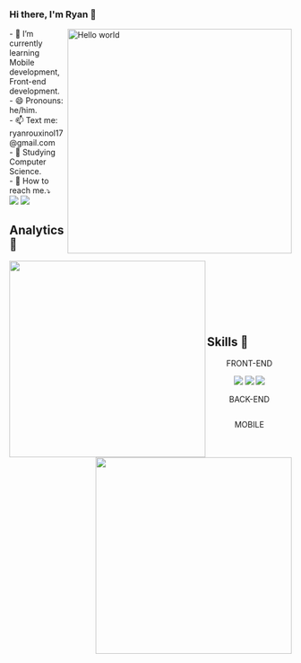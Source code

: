 ### Hi there, I'm Ryan 👋

<img src="https://user-images.githubusercontent.com/54184206/213884158-ed20747f-9b9c-4396-99c1-2f6349066b6e.gif" min-width="400px" max-width="400px" width="400px" align="right" alt="Hello world">
<p align="left"> 
- 🌱 I’m currently learning Mobile development, Front-end development.<br>
- 😄 Pronouns: he/him.<br>
- 📫 Text me: ryanrouxinol17@gmail.com<br>
- 📖 Studying Computer Science.<br>
- 🔎 How to reach me.⤵️<br>

<a href='https://www.linkedin.com/in/ryanvilela/' alt='linkedin'>
<img src="https://img.shields.io/badge/LinkedIn-0077B5?style=for-the-badge&logo=linkedin&logoColor=white"</img></a>

<a href='https://leetcode.com/_re4n/' alt='leetcode'>
<img src="https://img.shields.io/badge/-LeetCode-FFA116?style=for-the-badge&logo=LeetCode&logoColor=black"</img></a>

</p>

## Analytics 👜

<div>
<img src="https://github-readme-stats.vercel.app/api?username=re4n&theme=radical&show_icons=true"min-width="400px" max-width="350px" width="350px" align="left"</img>
</div>

<div>
<img src="https://github-readme-stats.vercel.app/api/top-langs/?username=iuricode&hide=html&layout=compact&theme=radical"min-width="400px" max-width="350px" width="350px" align="right"</img>
</div>
<br><br><br><br><br><br>


## Skills 💪
<p align='center'>FRONT-END</p>
<p align='center'>
<img src="https://img.shields.io/badge/JavaScript-323330?style=for-the-badge&logo=javascript&logoColor=F7DF1E"</img>
<img src="https://img.shields.io/badge/HTML5-E34F26?style=for-the-badge&logo=html5&logoColor=white"</img>
<img src="https://img.shields.io/badge/CSS3-1572B6?style=for-the-badge&logo=css3&logoColor=white"</img>
</p>
<p align='center'>BACK-END</p>
<p align='center'>
<img alt='' src='https://img.shields.io/badge/Studying-100000?style=for-the-badge&logo=&logoColor=000000&labelColor=000000&color=323330'</a>

</p>
<p align='center'>MOBILE</p>
<p align='center'>
<img alt='' src='https://img.shields.io/badge/Studying-100000?style=for-the-badge&logo=&logoColor=000000&labelColor=000000&color=323330'</a>
</p>


##

